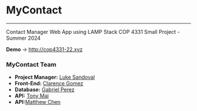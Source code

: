 # <h1> MyContact </h1> 
<hr>
Contact Manager Web App using LAMP Stack
COP 4331 Small Project - Summer 2024

<b>Demo</b> &rarr; http://cop4331-22.xyz
 
<h3>MyContact Team</h3>
<ul>
  <li><b>Project Manager:</b> <a href="http://linkedin.com/in/luke-samuel-sandoval" target="_blank">Luke Sandoval</a> </li>
  <li><b>Front-End:</b> <a href="https://github.com/clarencevgomez" target="_blank">Clarence Gomez</a> </li>
  <li><b>Database:</b> <a href="https://github.com/GabrielFPerez" target="_blank">Gabriel Perez</a> </li>
  <li><b>API:</b> <a href="https://github.com/tm1273" target="_blank">Tony Mai</a></li>
  <li><b>API:</b><a href="https://github.com/AnimeKay" target="_blank">Matthew Chen</a></li>
  <ul>
